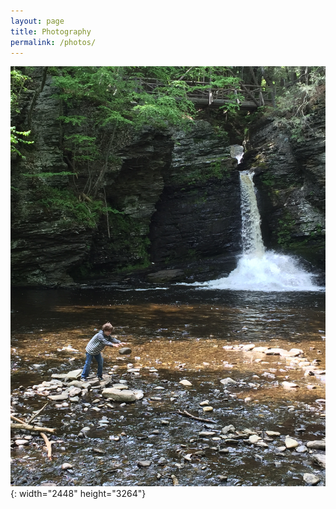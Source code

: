 ```yaml
---
layout: page
title: Photography
permalink: /photos/
---
```


![](/uploads/img-0375.JPG){: width="2448" height="3264"}&nbsp;&nbsp;